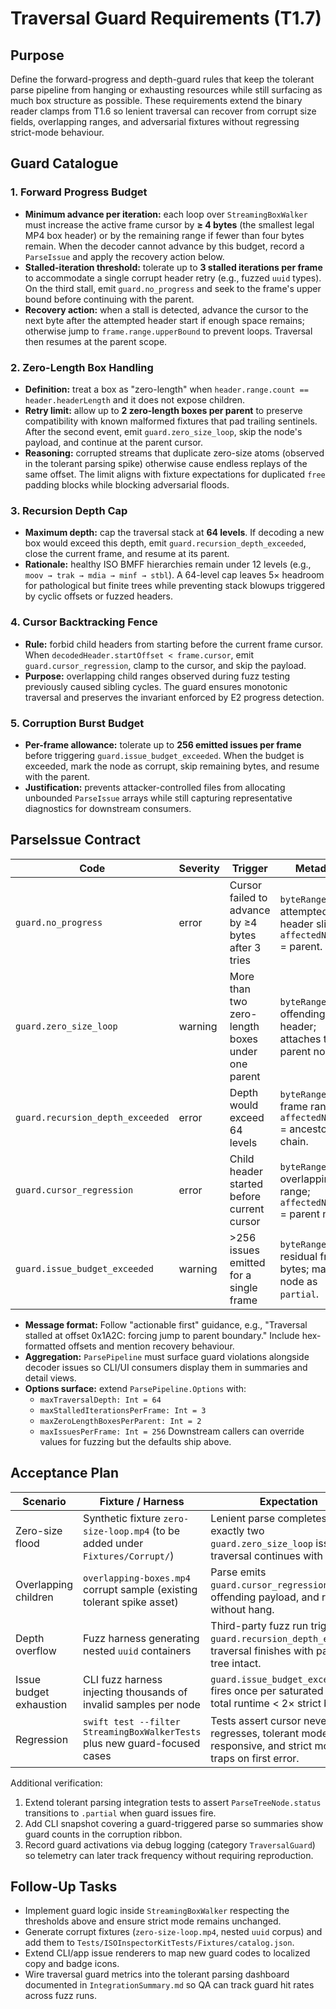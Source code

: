 # Traversal Guard Requirements (T1.7)

## Purpose

Define the forward-progress and depth-guard rules that keep the tolerant parse
pipeline from hanging or exhausting resources while still surfacing as much box
structure as possible. These requirements extend the binary reader clamps from
T1.6 so lenient traversal can recover from corrupt size fields, overlapping
ranges, and adversarial fixtures without regressing strict-mode behaviour.

## Guard Catalogue

### 1. Forward Progress Budget

- **Minimum advance per iteration:** each loop over `StreamingBoxWalker` must
  increase the active frame cursor by **≥ 4 bytes** (the smallest legal MP4 box
  header) or by the remaining range if fewer than four bytes remain. When the
  decoder cannot advance by this budget, record a `ParseIssue` and apply the
  recovery action below.
- **Stalled-iteration threshold:** tolerate up to **3 stalled iterations per
  frame** to accommodate a single corrupt header retry (e.g., fuzzed `uuid`
  types). On the third stall, emit `guard.no_progress` and seek to the frame's
  upper bound before continuing with the parent.
- **Recovery action:** when a stall is detected, advance the cursor to the next
  byte after the attempted header start if enough space remains; otherwise jump
  to `frame.range.upperBound` to prevent loops. Traversal then resumes at the
  parent scope.

### 2. Zero-Length Box Handling

- **Definition:** treat a box as "zero-length" when `header.range.count ==
  header.headerLength` and it does not expose children.
- **Retry limit:** allow up to **2 zero-length boxes per parent** to preserve
  compatibility with known malformed fixtures that pad trailing sentinels.
  After the second event, emit `guard.zero_size_loop`, skip the node's payload,
  and continue at the parent cursor.
- **Reasoning:** corrupted streams that duplicate zero-size atoms (observed in
  the tolerant parsing spike) otherwise cause endless replays of the same
  offset. The limit aligns with fixture expectations for duplicated `free`
  padding blocks while blocking adversarial floods.

### 3. Recursion Depth Cap

- **Maximum depth:** cap the traversal stack at **64 levels**. If decoding a new
  box would exceed this depth, emit `guard.recursion_depth_exceeded`, close the
  current frame, and resume at its parent.
- **Rationale:** healthy ISO BMFF hierarchies remain under 12 levels (e.g.,
  `moov → trak → mdia → minf → stbl`). A 64-level cap leaves 5× headroom for
  pathological but finite trees while preventing stack blowups triggered by
  cyclic offsets or fuzzed headers.

### 4. Cursor Backtracking Fence

- **Rule:** forbid child headers from starting before the current frame cursor.
  When `decodedHeader.startOffset < frame.cursor`, emit
  `guard.cursor_regression`, clamp to the cursor, and skip the payload.
- **Purpose:** overlapping child ranges observed during fuzz testing previously
  caused sibling cycles. The guard ensures monotonic traversal and preserves the
  invariant enforced by E2 progress detection.

### 5. Corruption Burst Budget

- **Per-frame allowance:** tolerate up to **256 emitted issues per frame**
  before triggering `guard.issue_budget_exceeded`. When the budget is exceeded,
  mark the node as corrupt, skip remaining bytes, and resume with the parent.
- **Justification:** prevents attacker-controlled files from allocating
  unbounded `ParseIssue` arrays while still capturing representative diagnostics
  for downstream consumers.

## ParseIssue Contract

| Code                            | Severity | Trigger                                           | Metadata                                                         |
|---------------------------------|----------|---------------------------------------------------|------------------------------------------------------------------|
| `guard.no_progress`             | error    | Cursor failed to advance by ≥4 bytes after 3 tries | `byteRange` = attempted header slice; `affectedNodeIDs` = parent. |
| `guard.zero_size_loop`          | warning  | More than two zero-length boxes under one parent   | `byteRange` = offending header; attaches to parent node.         |
| `guard.recursion_depth_exceeded`| error    | Depth would exceed 64 levels                       | `byteRange` = frame range; `affectedNodeIDs` = ancestor chain.   |
| `guard.cursor_regression`       | error    | Child header started before current cursor         | `byteRange` = overlapping range; `affectedNodeIDs` = parent node.|
| `guard.issue_budget_exceeded`   | warning  | >256 issues emitted for a single frame             | `byteRange` = residual frame bytes; marks node as `partial`.     |

- **Message format:** Follow "actionable first" guidance, e.g.,
  "Traversal stalled at offset 0x1A2C: forcing jump to parent boundary." Include
  hex-formatted offsets and mention recovery behaviour.
- **Aggregation:** `ParsePipeline` must surface guard violations alongside
  decoder issues so CLI/UI consumers display them in summaries and detail views.
- **Options surface:** extend `ParsePipeline.Options` with:
  - `maxTraversalDepth: Int = 64`
  - `maxStalledIterationsPerFrame: Int = 3`
  - `maxZeroLengthBoxesPerParent: Int = 2`
  - `maxIssuesPerFrame: Int = 256`
  Downstream callers can override values for fuzzing but the defaults ship above.

## Acceptance Plan

| Scenario | Fixture / Harness | Expectation |
|----------|-------------------|-------------|
| Zero-size flood | Synthetic fixture `zero-size-loop.mp4` (to be added under `Fixtures/Corrupt/`) | Lenient parse completes; emits exactly two `guard.zero_size_loop` issues; traversal continues with siblings. |
| Overlapping children | `overlapping-boxes.mp4` corrupt sample (existing tolerant spike asset) | Parse emits `guard.cursor_regression`, skips offending payload, and resumes without hang. |
| Depth overflow | Fuzz harness generating nested `uuid` containers | Third-party fuzz run triggers `guard.recursion_depth_exceeded`; traversal finishes with parent tree intact. |
| Issue budget exhaustion | CLI fuzz harness injecting thousands of invalid samples per node | `guard.issue_budget_exceeded` fires once per saturated node; total runtime < 2× strict baseline. |
| Regression | `swift test --filter StreamingBoxWalkerTests` plus new guard-focused cases | Tests assert cursor never regresses, tolerant mode stays responsive, and strict mode still traps on first error. |

Additional verification:

1. Extend tolerant parsing integration tests to assert `ParseTreeNode.status`
   transitions to `.partial` when guard issues fire.
2. Add CLI snapshot covering a guard-triggered parse so summaries show guard
   counts in the corruption ribbon.
3. Record guard activations via debug logging (category `TraversalGuard`) so
   telemetry can later track frequency without requiring reproduction.

## Follow-Up Tasks

- Implement guard logic inside `StreamingBoxWalker` respecting the thresholds
  above and ensure strict mode remains unchanged.
- Generate corrupt fixtures (`zero-size-loop.mp4`, nested `uuid` corpus) and add
  them to `Tests/ISOInspectorKitTests/Fixtures/catalog.json`.
- Extend CLI/app issue renderers to map new guard codes to localized copy and
  badge icons.
- Wire traversal guard metrics into the tolerant parsing dashboard documented in
  `IntegrationSummary.md` so QA can track guard hit rates across fuzz runs.
